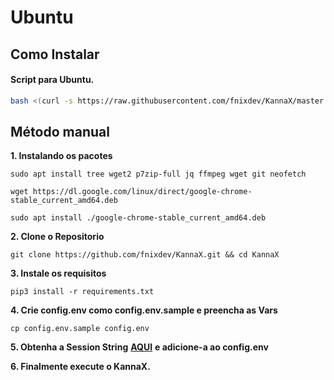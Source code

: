 # Ubuntu

## Como Instalar

#### **Script para Ubuntu.**

```bash
bash <(curl -s https://raw.githubusercontent.com/fnixdev/KannaX/master
```

## Método manual

**1. Instalando os pacotes**

```text
sudo apt install tree wget2 p7zip-full jq ffmpeg wget git neofetch
```

```text
wget https://dl.google.com/linux/direct/google-chrome-stable_current_amd64.deb
```

```text
sudo apt install ./google-chrome-stable_current_amd64.deb
```

**2. Clone o Repositorio**

```text
git clone https://github.com/fnixdev/KannaX.git && cd KannaX
```

**3. Instale os requisitos**

```text
pip3 install -r requirements.txt
```

**4. Crie config.env como config.env.sample e preencha as Vars**

```text
cp config.env.sample config.env
```

**5. Obtenha a Session String** [**AQUI**](https://replit.com/@fnixdev/StringSessionKX) **e adicione-a ao config.env**

**6. Finalmente execute o KannaX.**

